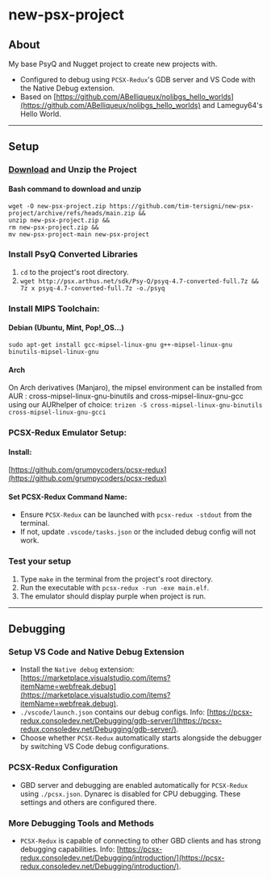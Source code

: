 # new-psx-project
## About
My base PsyQ and Nugget project to create new projects with.
- Configured to debug using ```PCSX-Redux```'s GDB server and VS Code with the Native Debug extension.
- Based on [https://github.com/ABelliqueux/nolibgs_hello_worlds](https://github.com/ABelliqueux/nolibgs_hello_worlds) and Lameguy64's Hello World.

---

## Setup
### [Download](https://github.com/tim-tersigni/new-psx-project/archive/refs/heads/main.zip) and Unzip the Project
#### Bash command to download and unzip
```
wget -O new-psx-project.zip https://github.com/tim-tersigni/new-psx-project/archive/refs/heads/main.zip && 
unzip new-psx-project.zip && 
rm new-psx-project.zip && 
mv new-psx-project-main new-psx-project
```
### Install PsyQ Converted Libraries
1. ```cd``` to the project's root directory.
2. ```wget http://psx.arthus.net/sdk/Psy-Q/psyq-4.7-converted-full.7z && 7z x psyq-4.7-converted-full.7z -o./psyq```
### Install MIPS Toolchain:
#### Debian (Ubuntu, Mint, Pop!\_OS...)
```sudo apt-get install gcc-mipsel-linux-gnu g++-mipsel-linux-gnu binutils-mipsel-linux-gnu```
#### Arch
On Arch derivatives (Manjaro), the mipsel environment can be installed from AUR : cross-mipsel-linux-gnu-binutils and cross-mipsel-linux-gnu-gcc using our AURhelper of choice:
```trizen -S cross-mipsel-linux-gnu-binutils cross-mipsel-linux-gnu-gcci```
### PCSX-Redux Emulator Setup:
#### Install:
[https://github.com/grumpycoders/pcsx-redux](https://github.com/grumpycoders/pcsx-redux)
#### Set PCSX-Redux Command Name:
- Ensure ```PCSX-Redux``` can be launched with ```pcsx-redux -stdout``` from the terminal.
- If not, update ```.vscode/tasks.json``` or the included debug config will not work.
### Test your setup
1. Type ```make``` in the terminal from the project's root directory.
2. Run the executable with ```pcsx-redux -run -exe main.elf```.
3. The emulator should display purple when project is run.
---

## Debugging
### Setup VS Code and Native Debug Extension
- Install the ```Native debug``` extension: [https://marketplace.visualstudio.com/items?itemName=webfreak.debug](https://marketplace.visualstudio.com/items?itemName=webfreak.debug).
- ```./vscode/launch.json``` contains our debug configs. Info: [https://pcsx-redux.consoledev.net/Debugging/gdb-server/](https://pcsx-redux.consoledev.net/Debugging/gdb-server/).
- Choose whether ```PCSX-Redux``` automatically starts alongside the debugger by switching VS Code debug configurations.
### PCSX-Redux Configuration
- GBD server and debugging are enabled automatically for ```PCSX-Redux``` using ```./pcsx.json```. Dynarec is disabled for CPU debugging. These settings and others are configured there.
### More Debugging Tools and Methods
- ```PCSX-Redux``` is capable of connecting to other GBD clients and has strong debugging capabilities. Info: [https://pcsx-redux.consoledev.net/Debugging/introduction/](https://pcsx-redux.consoledev.net/Debugging/introduction/).

